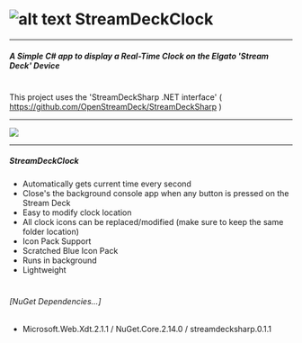 #  ![alt text](https://i.imgur.com/qxkqcnC.png "treamDeckClock") StreamDeckClock
---  
##### A Simple C# app to display a Real-Time Clock on the Elgato 'Stream Deck' Device
  
  

#
This project uses the 'StreamDeckSharp .NET interface'
( https://github.com/OpenStreamDeck/StreamDeckSharp )  

---

 ![](https://i.imgur.com/Jkvmgfk.jpg)
 
---

##### StreamDeckClock
- Automatically gets current time every second
- Close's the background console app when any button is pressed on the Stream Deck
- Easy to modify clock location
- All clock icons can be replaced/modified (make sure to keep the same folder location)
- Icon Pack Support
- Scratched Blue Icon Pack
- Runs in background
- Lightweight
#
###### [NuGet Dependencies...] 
+ Microsoft.Web.Xdt.2.1.1 / NuGet.Core.2.14.0  / streamdecksharp.0.1.1
 
 
 
